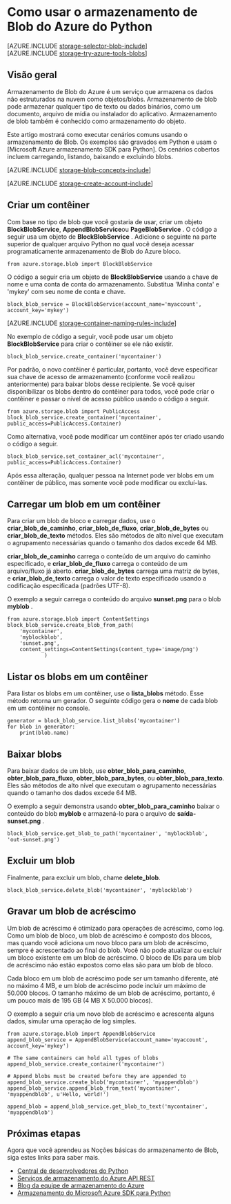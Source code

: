 <properties
    pageTitle="Como usar o armazenamento de Blob do Azure (armazenamento de objeto) do Python | Microsoft Azure"
    description="Armazene dados não estruturados na nuvem com o armazenamento de Blob do Azure (armazenamento de objeto)."
    services="storage"
    documentationCenter="python"
    authors="tamram"
    manager="carmonm"
    editor="tysonn"/>

<tags
    ms.service="storage"
    ms.workload="storage"
    ms.tgt_pltfrm="na"
    ms.devlang="python"
    ms.topic="article"
    ms.date="10/18/2016"
    ms.author="tamram"/>

# <a name="how-to-use-azure-blob-storage-from-python"></a>Como usar o armazenamento de Blob do Azure do Python

[AZURE.INCLUDE [storage-selector-blob-include](../../includes/storage-selector-blob-include.md)]
<br/>
[AZURE.INCLUDE [storage-try-azure-tools-blobs](../../includes/storage-try-azure-tools-blobs.md)]

## <a name="overview"></a>Visão geral

Armazenamento de Blob do Azure é um serviço que armazena os dados não estruturados na nuvem como objetos/blobs. Armazenamento de blob pode armazenar qualquer tipo de texto ou dados binários, como um documento, arquivo de mídia ou instalador do aplicativo. Armazenamento de blob também é conhecido como armazenamento do objeto.

Este artigo mostrará como executar cenários comuns usando o armazenamento de Blob. Os exemplos são gravados em Python e usam o [Microsoft Azure armazenamento SDK para Python]. Os cenários cobertos incluem carregando, listando, baixando e excluindo blobs.

[AZURE.INCLUDE [storage-blob-concepts-include](../../includes/storage-blob-concepts-include.md)]

[AZURE.INCLUDE [storage-create-account-include](../../includes/storage-create-account-include.md)]

## <a name="create-a-container"></a>Criar um contêiner

Com base no tipo de blob que você gostaria de usar, criar um objeto **BlockBlobService**, **AppendBlobService**ou **PageBlobService** . O código a seguir usa um objeto de **BlockBlobService** . Adicione o seguinte na parte superior de qualquer arquivo Python no qual você deseja acessar programaticamente armazenamento de Blob do Azure bloco.

    from azure.storage.blob import BlockBlobService

O código a seguir cria um objeto de **BlockBlobService** usando a chave de nome e uma conta de conta do armazenamento.  Substitua 'Minha conta' e 'mykey' com seu nome de conta e chave.

    block_blob_service = BlockBlobService(account_name='myaccount', account_key='mykey')

[AZURE.INCLUDE [storage-container-naming-rules-include](../../includes/storage-container-naming-rules-include.md)]

No exemplo de código a seguir, você pode usar um objeto **BlockBlobService** para criar o contêiner se ele não existir.

    block_blob_service.create_container('mycontainer')

Por padrão, o novo contêiner é particular, portanto, você deve especificar sua chave de acesso de armazenamento (conforme você realizou anteriormente) para baixar blobs desse recipiente. Se você quiser disponibilizar os blobs dentro do contêiner para todos, você pode criar o contêiner e passar o nível de acesso público usando o código a seguir.

    from azure.storage.blob import PublicAccess
    block_blob_service.create_container('mycontainer', public_access=PublicAccess.Container)

Como alternativa, você pode modificar um contêiner após ter criado usando o código a seguir.

    block_blob_service.set_container_acl('mycontainer', public_access=PublicAccess.Container)

Após essa alteração, qualquer pessoa na Internet pode ver blobs em um contêiner de público, mas somente você pode modificar ou excluí-las.

## <a name="upload-a-blob-into-a-container"></a>Carregar um blob em um contêiner

Para criar um blob de bloco e carregar dados, use o **criar\_blob\_de\_caminho**, **criar\_blob\_de\_fluxo**, **criar\_blob\_de\_bytes** ou **criar\_blob\_de\_texto** métodos. Eles são métodos de alto nível que executam o agrupamento necessárias quando o tamanho dos dados excede 64 MB.

**criar\_blob\_de\_caminho** carrega o conteúdo de um arquivo do caminho especificado, e **criar\_blob\_de\_fluxo** carrega o conteúdo de um arquivo/fluxo já aberto. **criar\_blob\_de\_bytes** carrega uma matriz de bytes, e **criar\_blob\_de\_texto** carrega o valor de texto especificado usando a codificação especificada (padrões UTF-8).

O exemplo a seguir carrega o conteúdo do arquivo **sunset.png** para o blob **myblob** .

    from azure.storage.blob import ContentSettings
    block_blob_service.create_blob_from_path(
        'mycontainer',
        'myblockblob',
        'sunset.png',
        content_settings=ContentSettings(content_type='image/png')
                )

## <a name="list-the-blobs-in-a-container"></a>Listar os blobs em um contêiner

Para listar os blobs em um contêiner, use o **lista\_blobs** método. Esse método retorna um gerador. O seguinte código gera o **nome** de cada blob em um contêiner no console.

    generator = block_blob_service.list_blobs('mycontainer')
    for blob in generator:
        print(blob.name)

## <a name="download-blobs"></a>Baixar blobs

Para baixar dados de um blob, use **obter\_blob\_para\_caminho**, **obter\_blob\_para\_fluxo**, **obter\_blob\_para\_bytes**, ou **obter\_blob\_para\_texto**. Eles são métodos de alto nível que executam o agrupamento necessárias quando o tamanho dos dados excede 64 MB.

O exemplo a seguir demonstra usando **obter\_blob\_para\_caminho** baixar o conteúdo do blob **myblob** e armazená-lo para o arquivo de **saída-sunset.png** .

    block_blob_service.get_blob_to_path('mycontainer', 'myblockblob', 'out-sunset.png')

## <a name="delete-a-blob"></a>Excluir um blob

Finalmente, para excluir um blob, chame **delete_blob**.

    block_blob_service.delete_blob('mycontainer', 'myblockblob')

## <a name="writing-to-an-append-blob"></a>Gravar um blob de acréscimo

Um blob de acréscimo é otimizado para operações de acréscimo, como log. Como um blob de bloco, um blob de acréscimo é composto dos blocos, mas quando você adiciona um novo bloco para um blob de acréscimo, sempre é acrescentado ao final do blob. Você não pode atualizar ou excluir um bloco existente em um blob de acréscimo. O bloco de IDs para um blob de acréscimo não estão expostos como elas são para um blob de bloco.

Cada bloco em um blob de acréscimo pode ser um tamanho diferente, até no máximo 4 MB, e um blob de acréscimo pode incluir um máximo de 50.000 blocos. O tamanho máximo de um blob de acréscimo, portanto, é um pouco mais de 195 GB (4 MB X 50.000 blocos).

O exemplo a seguir cria um novo blob de acréscimo e acrescenta alguns dados, simular uma operação de log simples.

    from azure.storage.blob import AppendBlobService
    append_blob_service = AppendBlobService(account_name='myaccount', account_key='mykey')

    # The same containers can hold all types of blobs
    append_blob_service.create_container('mycontainer')

    # Append blobs must be created before they are appended to
    append_blob_service.create_blob('mycontainer', 'myappendblob')
    append_blob_service.append_blob_from_text('mycontainer', 'myappendblob', u'Hello, world!')

    append_blob = append_blob_service.get_blob_to_text('mycontainer', 'myappendblob')

## <a name="next-steps"></a>Próximas etapas

Agora que você aprendeu as Noções básicas do armazenamento de Blob, siga estes links para saber mais.

- [Central de desenvolvedores do Python](/develop/python/)
- [Serviços de armazenamento do Azure API REST](http://msdn.microsoft.com/library/azure/dd179355)
- [Blog da equipe de armazenamento do Azure]
- [Armazenamento do Microsoft Azure SDK para Python]

[Blog da equipe de armazenamento do Azure]: http://blogs.msdn.com/b/windowsazurestorage/
[Armazenamento do Microsoft Azure SDK para Python]: https://github.com/Azure/azure-storage-python
